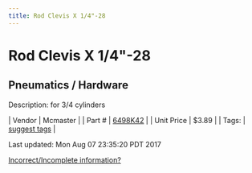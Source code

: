 ```yaml
---
title: Rod Clevis X 1/4"-28
---
```


# Rod Clevis X 1/4"-28
## Pneumatics / Hardware
Description: 	for 3/4 cylinders 

| Vendor | Mcmaster | 
| Part # | [6498K42](https://www.mcmaster.com/#6498K42) | 
| Unit Price | $3.89 | 
| Tags: | [suggest tags](https://docs.google.com/forms/d/e/1FAIpQLSeWyY8v3RgOty-MyWmh9U0iivNYN_molChYyS-0U-o-kOAv_g/viewform) | 

Last updated: Mon Aug 07 23:35:20 PDT 2017

 [Incorrect/Incomplete information?](https://docs.google.com/forms/d/e/1FAIpQLSeWyY8v3RgOty-MyWmh9U0iivNYN_molChYyS-0U-o-kOAv_g/viewform)